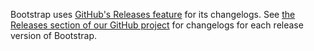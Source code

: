Bootstrap uses [GitHub's Releases feature](https://github.com/blog/1547-release-your-software) for its changelogs.
See [the Releases section of our GitHub project](https://github.com/twbs/bootstrap/releases) for changelogs for each release version of Bootstrap.
